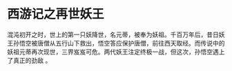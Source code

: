 # 西游记之再世妖王


   混沌初开之时，世上的第一只妖降世，名元蒂，被奉为妖祖。千百万年后，昔日妖王孙悟空被唐僧从五行山下救出，悟空答应保护唐僧，前往西天取经。而传说中的妖祖元蒂再次现世，三界岌岌可危。两代妖王注定终极一战，但这次，孙悟空遇上了真正的劲敌   。

